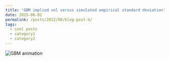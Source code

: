 ```yaml
---
title: 'GBM implied vol versus simulated empirical standard deviation'
date: 2025-06-02
permalink: /posts/2012/08/blog-post-4/
tags:
  - cool posts
  - category1
  - category2
---
```



![GBM animation](https://kehanli-1123.github.io/videos/gbm_paths_with_analytic_std.gif)
